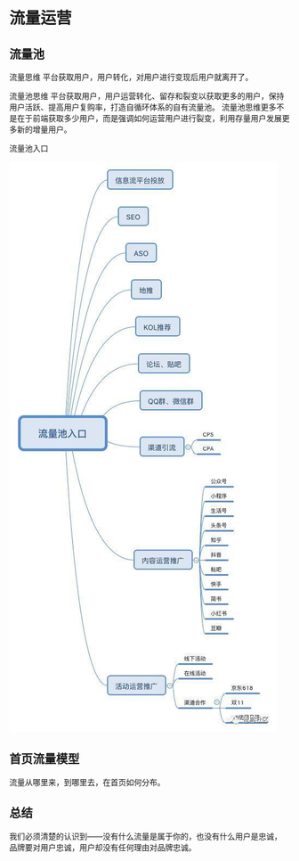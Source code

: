 # 流量运营

## 流量池
流量思维
	平台获取用户，用户转化，对用户进行变现后用户就离开了。

流量池思维
	平台获取用户，用户运营转化、留存和裂变以获取更多的用户，保持用户活跃、提高用户复购率，打造自循环体系的自有流量池。
	流量池思维更多不是在于前端获取多少用户，而是强调如何运营用户进行裂变，利用存量用户发展更多新的增量用户。

流量池入口

![](_pic/Flow-Enter.png)	
			
## 首页流量模型
流量从哪里来，到哪里去，在首页如何分布。

## 总结

我们必须清楚的认识到——没有什么流量是属于你的，也没有什么用户是忠诚，
	品牌要对用户忠诚，用户却没有任何理由对品牌忠诚。